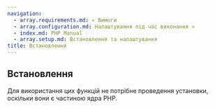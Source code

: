 ```yaml
---
navigation:
  - array.requirements.md: « Вимоги
  - array.configuration.md: Налаштування під час виконання »
  - index.md: PHP Manual
  - array.setup.md: Встановлення та налаштування
title: Встановлення
---
```

## Встановлення

Для використання цих функцій не потрібне проведення установки, оскільки вони є частиною ядра PHP.

